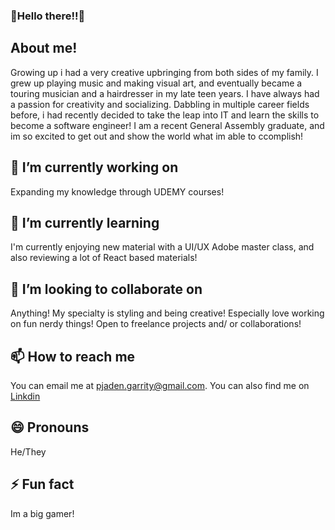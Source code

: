 ### 🥳Hello there!!🥳

**About me!**
---
Growing up i had a very creative upbringing from both sides of my family. I grew up playing music and making visual art, and eventually became a touring musician and a hairdresser in my late teen years. I have always had a passion for creativity and socializing. Dabbling in multiple career fields before, i had recently decided to take the leap into IT and learn the skills to become a software engineer! I am a recent General Assembly graduate, and im so excited to get out and show the world what im able to ccomplish!

**🔭 I’m currently working on**
---
Expanding my knowledge through UDEMY courses!

**🌱 I’m currently learning**
---  
I'm currently enjoying new material with a UI/UX Adobe master class, and also reviewing a lot of React based materials!

**👯 I’m looking to collaborate on**
---
Anything! My specialty is styling and being creative! Especially love working on fun nerdy things!
Open to freelance projects and/ or collaborations! 

**📫 How to reach me**
---
You can email me at pjaden.garrity@gmail.com. You can also find me on [Linkdin](https://www.linkedin.com/in/jaden-garrity-96b33185/)

**😄 Pronouns**
--- 
He/They

**⚡ Fun fact**
---
Im a big gamer! 
